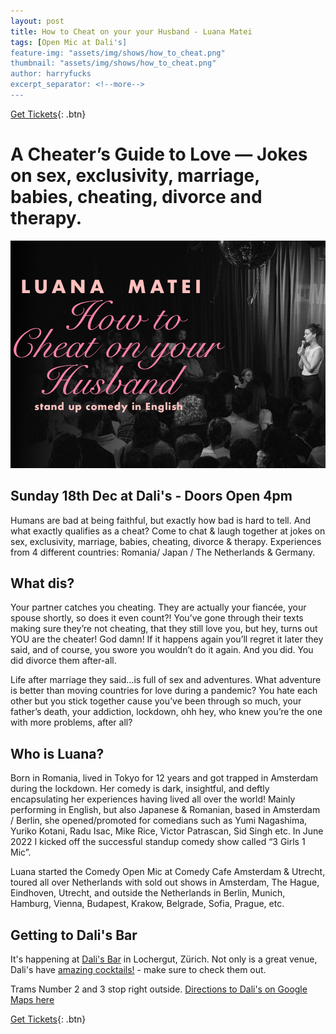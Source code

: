 ```yaml
---
layout: post
title: How to Cheat on your your Husband - Luana Matei
tags: [Open Mic at Dali's]
feature-img: "assets/img/shows/how_to_cheat.png"
thumbnail: "assets/img/shows/how_to_cheat.png"
author: harryfucks
excerpt_separator: <!--more-->
---
```


[Get Tickets](https://bit.ly/htc181222){: .btn}

# A Cheater’s Guide to Love — Jokes on sex, exclusivity, marriage, babies, cheating, divorce and therapy.

![image tooltip here](/assets/img/shows/how_to_cheat.png)

## Sunday 18th Dec at Dali's - Doors Open 4pm

Humans are bad at being faithful, but exactly how bad is hard to tell. And what exactly qualifies as a cheat? Come to chat & laugh together at jokes on sex, exclusivity, marriage, babies, cheating, divorce & therapy.
Experiences from 4 different countries: Romania/ Japan / The Netherlands & Germany.

## What dis?

Your partner catches you cheating. They are actually your fiancée, your spouse shortly, so does it even count?! You’ve gone through their texts making sure they’re not cheating, that they still love you, but hey, turns out YOU are the cheater! God damn! If it happens again you’ll regret it later they said, and of course, you swore you wouldn’t do it again. And you did. You did divorce them after-all.

Life after marriage they said…is full of sex and adventures. What adventure is better than moving countries for love during a pandemic? You hate each other but you stick together cause you’ve been through so much, your father’s death, your addiction, lockdown, ohh hey, who knew you’re the one with more problems, after all?

## Who is Luana?

Born in Romania, lived in Tokyo for 12 years and got trapped in Amsterdam during the lockdown. Her comedy is dark, insightful, and deftly encapsulating her experiences having lived all over the world! Mainly performing in English, but also Japanese & Romanian, based in Amsterdam / Berlin, she opened/promoted for comedians such as Yumi Nagashima, Yuriko Kotani, Radu Isac, Mike Rice, Victor Patrascan, Sid Singh etc. In June 2022 I kicked off the successful standup comedy show called “3 Girls 1 Mic”.

Luana started the Comedy Open Mic at Comedy Cafe Amsterdam & Utrecht, toured all over Netherlands with sold out shows in Amsterdam, The Hague, Eindhoven, Utrecht, and outside the Netherlands in Berlin, Munich, Hamburg, Vienna, Budapest, Krakow, Belgrade, Sofia, Prague, etc.

## Getting to Dali's Bar

It's happening at [Dali's Bar](https://dalis.ch) in Lochergut, Zürich. Not only is a great venue, Dali's have [amazing cocktails!](https://www.dalis.ch/kopie-von-menü) - make sure to check them out.

Trams Number 2 and 3 stop right outside. [Directions to Dali's on Google Maps here](https://g.page/daliszuerich?share)

[Get Tickets](https://bit.ly/htc181222){: .btn}
